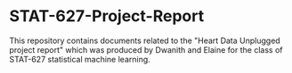 # STAT-627-Project-Report
This repository contains documents related to the "Heart Data Unplugged project report" which was produced by Dwanith and Elaine for the class of STAT-627 statistical machine learning. 
